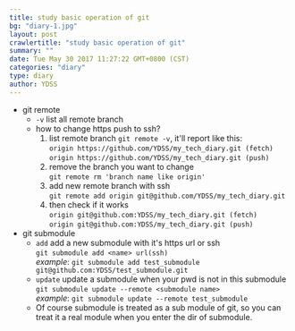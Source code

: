 ```yaml
---
title: study basic operation of git
bg: "diary-1.jpg"
layout: post
crawlertitle: "study basic operation of git"
summary: ""
date: Tue May 30 2017 11:27:22 GMT+0800 (CST)
categories: "diary"
type: diary
author: YDSS
---
```


- git remote
    - `-v` list all remote branch
    - how to change https push to ssh?
        1. list remote branch
            `git remote -v`, it'll report like this:  
                `origin https://github.com/YDSS/my_tech_diary.git (fetch)`  
                `origin https://github.com/YDSS/my_tech_diary.git (push)`
        2. remove the branch you want to change   
            `git remote rm 'branch name like origin'`
        3. add new remote branch with ssh   
            `git remote add origin git@github.com/YDSS/my_tech_diary.git`
        4. then check if it works  
            `origin git@github.com:YDSS/my_tech_diary.git (fetch)`   
            `origin git@github.com:YDSS/my_tech_diary.git (push)`
- git submodule
    - `add` add a new submodule with it's https url or ssh  
        `git submodule add <name> url(ssh)`  
        *example*: `git submodule add test_submodule git@github.com:YDSS/test_submodule.git`
    - `update` update a submodule when your pwd is not in this submodule  
        `git submodule update --remote <submodule name>`  
        *example*: `git submodule update --remote test_submodule`
    - Of course submodule is treated as a sub module of git, so you can treat it a real module when you enter the dir of submodule.    
